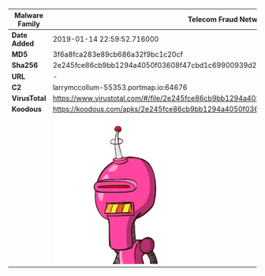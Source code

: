 | Malware Family | Telecom Fraud Network for South Koreans                      |
| -------------- | ------------------------------------------------------------ |
| **Date Added** | 2019-01-14 22:59:52.716000                                                   |
| **MD5**        | 3f6a8fca283e89cb686a32f9bc1c20cf                             |
| **Sha256**     | 2e245fce86cb9bb1294a4050f03608f47cbd1c69900939d215c7eef924b30a3b |
| **URL**        | -                                                            |
| **C2**         | larrymccollum-55353.portmap.io:64676 |
| **VirusTotal** | https://www.virustotal.com/#/file/2e245fce86cb9bb1294a4050f03608f47cbd1c69900939d215c7eef924b30a3b/detection |
| **Koodous**    | https://koodous.com/apks/2e245fce86cb9bb1294a4050f03608f47cbd1c69900939d215c7eef924b30a3b |
|                | ![](../assets/2e245fce86cb9bb1294a4050f03608f47cbd1c69900939d215c7eef924b30a3b.png) |